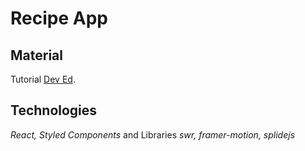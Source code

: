 # Recipe App
## Material
Tutorial [Dev Ed](https://www.youtube.com/watch?v=xc4uOzlndAk). 
## Technologies
_React, Styled Components_ and Libraries _swr, framer-motion, splidejs_

